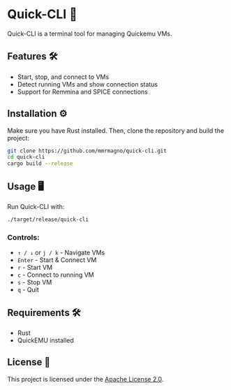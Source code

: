 # Quick-CLI 🚀

Quick-CLI is a terminal tool for managing Quickemu VMs.

## Features 🛠️
- Start, stop, and connect to VMs
- Detect running VMs and show connection status
- Support for Remmina and SPICE connections

## Installation ⚙️
Make sure you have Rust installed. Then, clone the repository and build the project:

```sh
git clone https://github.com/mmrmagno/quick-cli.git
cd quick-cli
cargo build --release
```

## Usage 🖥️
Run Quick-CLI with:

```sh
./target/release/quick-cli
```

### Controls:
- `↑ / ↓` or `j / k` - Navigate VMs
- `Enter` - Start & Connect VM
- `r` - Start VM
- `c` - Connect to running VM
- `s` - Stop VM
- `q` - Quit

## Requirements 🛠️
- Rust
- QuickEMU installed

## License 📝
This project is licensed under the [Apache License 2.0](LICENSE).
